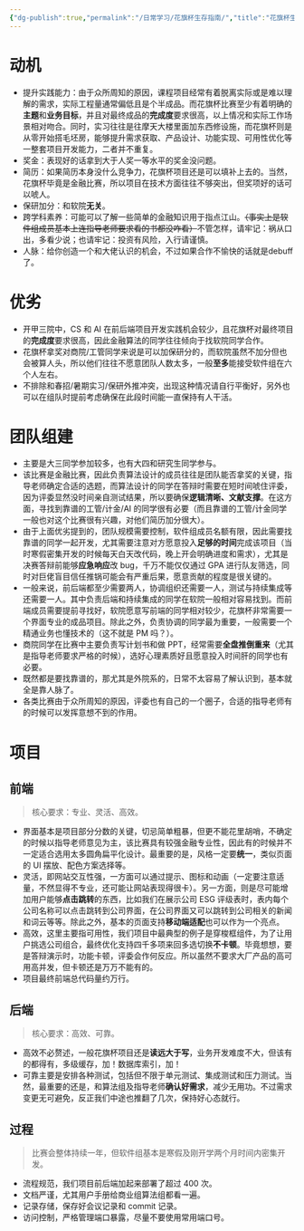 ```yaml
---
{"dg-publish":true,"permalink":"/日常学习/花旗杯生存指南/","title":"花旗杯生存指南","tags":["打杂"],"noteIcon":"1","created":"2023-09-10T09:55:59.146+08:00","updated":"2024-09-24T23:43:16.690+08:00"}
---
```


# 动机

- 提升实践能力：由于众所周知的原因，课程项目经常有着脱离实际或是难以理解的需求，实际工程量通常偏低且是个半成品。而花旗杯比赛至少有着明确的**主题**和**业务目标**，并且对最终成品的**完成度**要求很高，以上情况和实际工作场景相对吻合。同时，实习往往是往摩天大楼里面加东西修设施，而花旗杯则是从零开始搭毛坯房，能够提升需求获取、产品设计、功能实现、可用性优化等一整套项目开发能力，二者并不重复。
- 奖金：表现好的话拿到大于人奖一等水平的奖金没问题。
- 简历：如果简历本身没什么竞争力，花旗杯项目还是可以填补上去的。当然，花旗杯毕竟是金融比赛，所以项目在技术方面往往不够突出，但奖项好的话可以唬人。
- 保研加分：和软院**无关**。
- 跨学科素养：可能可以了解一些简单的金融知识用于指点江山。~~（事实上是软件组成员基本上连指导老师要求看的书都没咋看）~~不管怎样，请牢记：祸从口出，多看少说；也请牢记：投资有风险，入行请谨慎。
- 人脉：给你创造一个和大佬认识的机会，不过如果合作不愉快的话就是debuff了。

# 优劣

- 开甲三院中，CS 和 AI 在前后端项目开发实践机会较少，且花旗杯对最终项目的**完成度**要求很高，因此金融算法的同学往往倾向于找软院同学合作。
- 花旗杯拿奖对商院/工管同学来说是可以加保研分的，而软院虽然不加分但也会被算人头，所以他们往往不愿意团队人数太多，一般**至多**能接受软件组在六个人左右。
- 不排除和春招/暑期实习/保研外推冲突，出现这种情况请自行平衡好，另外也可以在组队时提前考虑确保在此段时间能一直保持有人干活。

# 团队组建

- 主要是大三同学参加较多，也有大四和研究生同学参与。
- 该比赛是金融比赛，因此负责算法设计的成员往往是团队能否拿奖的关键，指导老师确定合适的选题，而算法设计的同学在答辩时需要在短时间唬住评委，因为评委显然没时间亲自测试结果，所以要确保**逻辑清晰、文献支撑**。在这方面，寻找到靠谱的工管/计金/AI 的同学很有必要（而且靠谱的工管/计金同学一般也对这个比赛很有兴趣，对他们简历加分很大）。
- 由于上面优劣提到的，团队规模需要控制，软件组成员名额有限，因此需要找靠谱的同学一起开发，尤其需要注意对方愿意投入**足够的时间**完成该项目（当时寒假密集开发的时候每天白天改代码，晚上开会明确进度和需求），尤其是决赛答辩前能够**应急响应**改 bug，千万不能仅仅通过 GPA 进行队友筛选，同时对巨佬盲目信任推锅可能会有严重后果，愿意贡献的程度是很关键的。
- 一般来说，前后端都至少需要两人，协调组织还需要一人，测试与持续集成等还需要一人。其中负责后端和持续集成的同学在软院一般相对容易找到。而前端成员需要提前寻找好，软院愿意写前端的同学相对较少，花旗杯非常需要一个界面专业的成品项目。除此之外，负责协调的同学最为重要，一般需要一个精通业务也懂技术的（这不就是 PM 吗？）。
- 商院同学在比赛中主要负责写计划书和做 PPT，经常需要**全盘推倒重来**（尤其是指导老师要求严格的时候），选好心理素质好且愿意投入时间肝的同学也有必要。
- 既然都是要找靠谱的，那尤其是外院系的，日常不太容易了解认识到，基本就全是靠人脉了。
- 各类比赛由于众所周知的原因，评委也有自己的一个圈子，合适的指导老师有的时候可以发挥意想不到的作用。

# 项目

## 前端

> 核心要求：专业、灵活、高效。
- 界面基本是项目部分分数的关键，切忌简单粗暴，但更不能花里胡哨，不确定的时候以指导老师意见为主，该比赛具有较强金融专业性，因此有的时候并不一定适合选用太多圆角扁平化设计。最重要的是，风格一定要**统一**，类似页面的 UI 摆放、配色方案选择等。
- 灵活，即网站交互性强，一方面可以通过提示、图标和动画（一定要注意适量，不然显得不专业，还可能让网站表现得很卡）。另一方面，则是尽可能增加用户能够**点击跳转**的东西，比如我们在展示公司 ESG 评级表时，表内每个公司名称可以点击跳转到公司界面，在公司界面又可以跳转到公司相关的新闻和词云等等。除此之外，基本的页面支持**移动端适配**也可以作为一个亮点。
- 高效，这里主要指可用性，我们项目中最典型的例子是穿梭框组件，为了让用户挑选公司组合，最终优化支持四千多项来回多选切换**不卡顿**。毕竟想想，要是答辩演示时，功能卡顿，评委会作何反应。所以虽然不要求大厂产品的高可用高并发，但卡顿还是万万不能有的。
- 项目最终前端总代码量约万行。

## 后端

> 核心要求：高效、可靠。
- 高效不必赘述，一般花旗杯项目还是**读远大于写**，业务开发难度不大，但该有的都得有，多级缓存，加！数据库索引，加！
- 可靠主要是安排各种测试，包括但不限于单元测试、集成测试和压力测试。当然，最重要的还是，和算法组及指导老师**确认好需求**，减少无用功。不过需求变更无可避免，反正我们中途也推翻了几次，保持好心态就行。

## 过程

> 比赛会整体持续一年，但软件组基本是寒假及刚开学两个月时间内密集开发。
- 流程规范，我们项目前后端加起来部署了超过 400 次。
- 文档严谨，尤其用户手册给商业组算法组都看一遍。
- 记录存储，保存好会议记录和 commit 记录。
- 访问控制，严格管理端口暴露，尽量不要使用常用端口号。